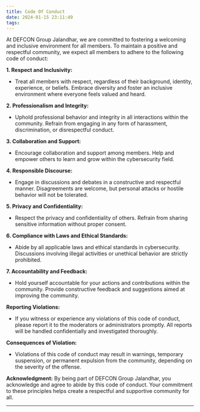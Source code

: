 ```yaml
---
title: Code Of Conduct
date: 2024-01-15 23:11:49
tags:
---
```


At DEFCON Group Jalandhar, we are committed to fostering a welcoming and inclusive environment for all members. To maintain a positive and respectful community, we expect all members to adhere to the following code of conduct:

**1. Respect and Inclusivity:**
   - Treat all members with respect, regardless of their background, identity, experience, or beliefs. Embrace diversity and foster an inclusive environment where everyone feels valued and heard.

**2. Professionalism and Integrity:**
   - Uphold professional behavior and integrity in all interactions within the community. Refrain from engaging in any form of harassment, discrimination, or disrespectful conduct.

**3. Collaboration and Support:**
   - Encourage collaboration and support among members. Help and empower others to learn and grow within the cybersecurity field.

**4. Responsible Discourse:**
   - Engage in discussions and debates in a constructive and respectful manner. Disagreements are welcome, but personal attacks or hostile behavior will not be tolerated.

**5. Privacy and Confidentiality:**
   - Respect the privacy and confidentiality of others. Refrain from sharing sensitive information without proper consent.

**6. Compliance with Laws and Ethical Standards:**
   - Abide by all applicable laws and ethical standards in cybersecurity. Discussions involving illegal activities or unethical behavior are strictly prohibited.

**7. Accountability and Feedback:**
   - Hold yourself accountable for your actions and contributions within the community. Provide constructive feedback and suggestions aimed at improving the community.

**Reporting Violations:**
   - If you witness or experience any violations of this code of conduct, please report it to the moderators or administrators promptly. All reports will be handled confidentially and investigated thoroughly.

**Consequences of Violation:**
   - Violations of this code of conduct may result in warnings, temporary suspension, or permanent expulsion from the community, depending on the severity of the offense.

**Acknowledgment:**
By being part of DEFCON Group Jalandhar, you acknowledge and agree to abide by this code of conduct. Your commitment to these principles helps create a respectful and supportive community for all.

---